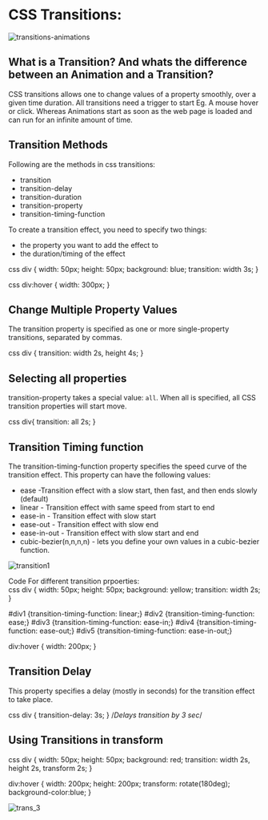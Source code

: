 # CSS Transitions:
![transitions-animations](https://user-images.githubusercontent.com/70155541/134525113-dcad46fa-31df-4312-ba5a-ebc7a1466a7d.gif)

## What is a Transition? And whats the difference between an Animation and a Transition?<br>
CSS transitions allows one to change values of a property smoothly, over a given time duration. All transitions need a trigger to start Eg. A mouse hover or click. Whereas Animations start as soon as the web page is loaded and can run for an infinite amount of time.

## Transition Methods <br>

Following are the methods in css transitions:
* transition
* transition-delay
* transition-duration
* transition-property
* transition-timing-function

To create a transition effect, you need to specify two things:
* the property you want to add the effect to
* the duration/timing of the effect

css
div {
  width: 50px;
  height: 50px;
  background: blue;
  transition: width 3s;
}

css
div:hover {
  width: 300px;
}


## Change Multiple Property Values <br>
The transition property is specified as one or more single-property transitions, separated by commas.

css
div {
  transition: width 2s, height 4s;
}

## Selecting all properties <br>
transition-property takes a special value: `all`. When all is specified, all CSS transition properties will start move.

css
div{
transition: all 2s; 
}


## Transition Timing function<br>
The transition-timing-function property specifies the speed curve of the transition effect.
This property can have the following values:

* ease -Transition effect with a slow start, then fast, and then ends slowly (default)
* linear - Transition effect with same speed from start to end
* ease-in - Transition effect with slow start
* ease-out - Transition effect with slow end
* ease-in-out - Transition effect with slow start and end
* cubic-bezier(n,n,n,n) - lets you define your own values in a cubic-bezier function.


![transition1](https://user-images.githubusercontent.com/70155541/134521015-728ab242-f1d0-45e8-b47e-b0587d7cd5fd.gif)

Code For different transition prpoerties: <br>
css
div {
  width: 50px;
  height: 50px;
  background: yellow;
  transition: width 2s;
}

#div1 {transition-timing-function: linear;}
#div2 {transition-timing-function: ease;}
#div3 {transition-timing-function: ease-in;}
#div4 {transition-timing-function: ease-out;}
#div5 {transition-timing-function: ease-in-out;}

div:hover {
  width: 200px;
}


## Transition Delay <br>
This property specifies a delay (mostly in seconds) for the transition effect to take place.

css
div {
  transition-delay: 3s;
}  /*Delays transition by 3 sec*/


## Using Transitions in transform 
css
div {
  width: 50px;
  height: 50px;
  background: red;
  transition: width 2s, height 2s, transform 2s;
}

div:hover {
  width: 200px;
  height: 200px;
  transform: rotate(180deg);
   background-color:blue;
}


![trans_3](https://user-images.githubusercontent.com/70155541/134523796-bcb5ddce-f6ea-4c58-9bdb-0051ab1a8a54.gif)
